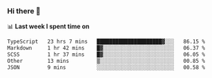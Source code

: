 ### Hi there 👋

<!--
**DBvc/DBvc** is a ✨ _special_ ✨ repository because its `README.md` (this file) appears on your GitHub profile.

Here are some ideas to get you started:

- 🔭 I’m currently working on ...
- 🌱 I’m currently learning ...
- 👯 I’m looking to collaborate on ...
- 🤔 I’m looking for help with ...
- 💬 Ask me about ...
- 📫 How to reach me: ...
- 😄 Pronouns: ...
- ⚡ Fun fact: ...
-->

📊 **Last week I spent time on**
<!--START_SECTION:waka-->

```txt
TypeScript   23 hrs 7 mins   █████████████████████▓░░░   86.15 %
Markdown     1 hr 42 mins    █▓░░░░░░░░░░░░░░░░░░░░░░░   06.37 %
SCSS         1 hr 37 mins    █▓░░░░░░░░░░░░░░░░░░░░░░░   06.05 %
Other        13 mins         ▒░░░░░░░░░░░░░░░░░░░░░░░░   00.85 %
JSON         9 mins          ░░░░░░░░░░░░░░░░░░░░░░░░░   00.58 %
```

<!--END_SECTION:waka-->
